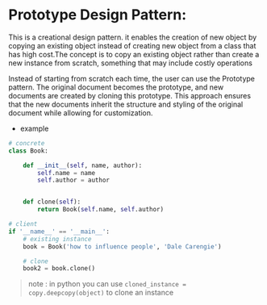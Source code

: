 # Prototype Design Pattern:
This is a creational design pattern. it enables the creation of new object by copying an existing object instead of creating new object from a class that has high cost.The concept is to copy an existing object rather than create a new instance from scratch, something that may include costly operations

Instead of starting from scratch each time, the user can use the Prototype pattern. The original document becomes the prototype, and new documents are created by cloning this prototype. This approach ensures that the new documents inherit the structure and styling of the original document while allowing for customization.

* example
```python
# concrete
class Book:

    def __init__(self, name, author):
        self.name = name
        self.author = author


    def clone(self):
        return Book(self.name, self.author)

# client
if '__name__' == '__main__':
    # existing instance
    book = Book('how to influence people', 'Dale Carengie')

    # clone
    book2 = book.clone()
```

> note : in python you can use `cloned_instance = copy.deepcopy(object)` to clone an instance

    

